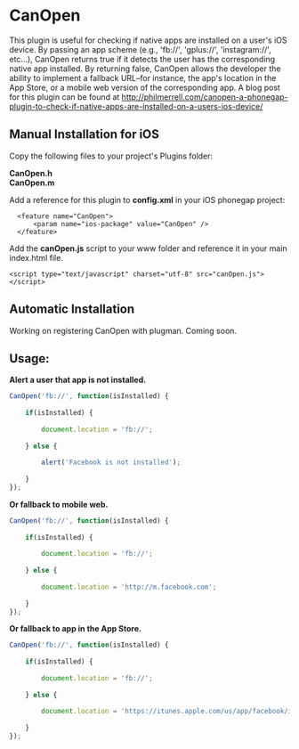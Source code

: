 CanOpen
======
This plugin is useful for checking if native apps are installed on a user's iOS device. By passing an app scheme (e.g., 'fb://', 'gplus://', 'instagram://', etc...), CanOpen returns true if it detects the user has the corresponding native app installed.  By returning false, CanOpen allows the developer the ability to implement a fallback URL–for instance, the app's location in the App Store, or a mobile web version of the corresponding app.  A blog post for this plugin can be found at <a href="http://philmerrell.com/canopen-a-phonegap-plugin-to-check-if-native-apps-are-installed-on-a-users-ios-device/" target="_BLANK">http://philmerrell.com/canopen-a-phonegap-plugin-to-check-if-native-apps-are-installed-on-a-users-ios-device/</a>

## Manual Installation for iOS

Copy the following files to your project's Plugins folder:

**CanOpen.h**<br />
**CanOpen.m**
  

Add a reference for this plugin to **config.xml** in your iOS phonegap project:

```
  <feature name="CanOpen">
      <param name="ios-package" value="CanOpen" />
  </feature>
```

Add the **canOpen.js** script to your www folder and reference it in your main index.html file.

    <script type="text/javascript" charset="utf-8" src="canOpen.js"></script>

## Automatic Installation

Working on registering CanOpen with plugman.  Coming soon.

Usage:
-------

**Alert a user that app is not installed.**

```javascript
CanOpen('fb://', function(isInstalled) {
    
    if(isInstalled) {
        
        document.location = 'fb://';
    
    } else {
    
        alert('Facebook is not installed');
        
    }
});
```

**Or fallback to mobile web.**

```javascript
CanOpen('fb://', function(isInstalled) {
    
    if(isInstalled) {
        
        document.location = 'fb://';
    
    } else {
    
        document.location = 'http://m.facebook.com';
        
    }
});
```

**Or fallback to app in the App Store.**

```javascript
CanOpen('fb://', function(isInstalled) {
    
    if(isInstalled) {
        
        document.location = 'fb://';
    
    } else {
    
        document.location = 'https://itunes.apple.com/us/app/facebook/id284882215';
        
    }
});
```
